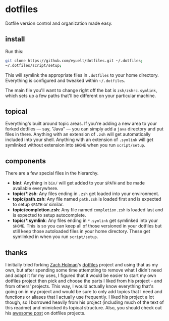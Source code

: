 dotfiles
========

Dotfile version control and organization made easy.

## install

Run this:

```sh
git clone https://github.com/eyuelt/dotfiles.git ~/.dotfiles;
~/.dotfiles/script/setup;
```

This will symlink the appropriate files in `.dotfiles` to your home directory.
Everything is configured and tweaked within `~/.dotfiles`.

The main file you'll want to change right off the bat is `zsh/zshrc.symlink`,
which sets up a few paths that'll be different on your particular machine.

## topical

Everything's built around topic areas. If you're adding a new area to your
forked dotfiles — say, "Java" — you can simply add a `java` directory and put
files in there. Anything with an extension of `.zsh` will get automatically
included into your shell. Anything with an extension of `.symlink` will get
symlinked without extension into `$HOME` when you run `script/setup`.

## components

There are a few special files in the hierarchy.

- **bin/**: Anything in `bin/` will get added to your `$PATH` and be made
  available everywhere.
- **topic/\*.zsh**: Any files ending in `.zsh` get loaded into your
  environment.
- **topic/path.zsh**: Any file named `path.zsh` is loaded first and is
  expected to setup `$PATH` or similar.
- **topic/completion.zsh**: Any file named `completion.zsh` is loaded
  last and is expected to setup autocomplete.
- **topic/\*.symlink**: Any files ending in `*.symlink` get symlinked into
  your `$HOME`. This is so you can keep all of those versioned in your dotfiles
  but still keep those autoloaded files in your home directory. These get
  symlinked in when you run `script/setup`.

## thanks

I initially tried forking [Zach Holman](http://github.com/holman)'s
[dotfiles](http://github.com/holman/dotfiles) project and using that as my own,
but after spending some time attempting to remove what I didn't need and adapt it
for my uses, I figured that it would be easier to start my own dotfiles project
then pick and choose the parts I liked from his project - and from others'
projects. This way, I would actually know everything that's going on in my project
and would be sure to only add topics that I need and functions or aliases that I
actually use frequently. I liked his project a lot though, so I borrowed heavily
from his project (including much of the text of this readme) and mimicked its
topical structure. Also, you should check out his
[awesome post](http://zachholman.com/2010/08/dotfiles-are-meant-to-be-forked/)
on dotfiles projects.
